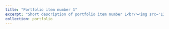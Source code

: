 ```yaml
---
title: "Portfolio item number 1"
excerpt: "Short description of portfolio item number 1<br/><img src='13.jpg'>"
collection: portfolio
---
```


